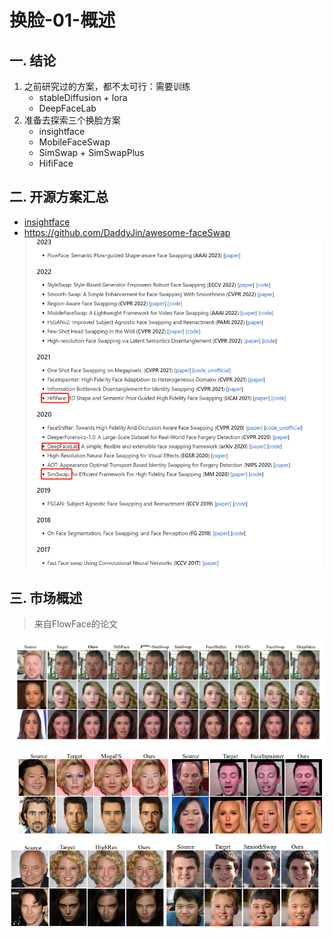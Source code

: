 # 换脸-01-概述

## 一. 结论
1. 之前研究过的方案，都不太可行：需要训练
    - stableDiffusion + lora
    - DeepFaceLab
2. 准备去探索三个换脸方案
    - insightface 
    - MobileFaceSwap 
    - SimSwap + SimSwapPlus 
    - HifiFace

## 二. 开源方案汇总
- [insightface](https://github.com/deepinsight/insightface/blob/master/examples/in_swapper/README.md)
- https://github.com/DaddyJin/awesome-faceSwap
![](.images/dc372ba9.png)

## 三. 市场概述
> 来自FlowFace的论文

![](.images/2a7a4153.png)
![](.images/4aa89b67.png)
![](.images/5520d1f5.png)



